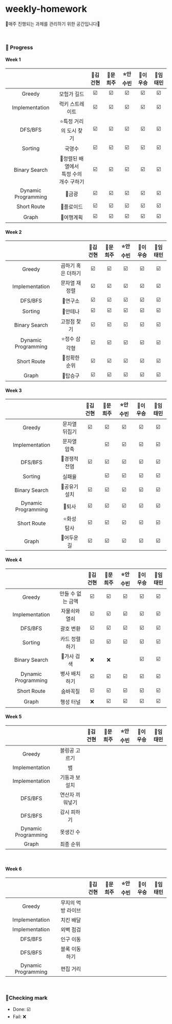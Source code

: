 # weekly-homework
🍒매주 진행되는 과제를 관리하기 위한 공간입니다🍒

<br>


### 🍒 Progress

#### Week 1
|              |             | 👑김건현    | 🐹문희주        | :star:안수빈       | 💪이우승       | 🦄임태민       |
| :----------------:  | :----------------: |  :----------------: |  :----------------: | :----------------:  | :----------------:  | :----------------:  |
| Greedy               | 모험가 길드                          |     ☑️         |             ☑️ |          ☑️ |      ☑️        |         ☑️ |
| Implementation       | 럭키 스트레이트                      |     ☑️         |             ☑️ |          ☑️ |      ☑️        |         ☑️ |
| DFS/BFS              | :star:특정 거리의 도시 찾기                |       ☑️       |             ☑️ |          ☑️ |      ☑️        |         ☑️ |
| Sorting              | 국영수                              |       ☑️       |             ☑️ |          ☑️ |       ☑️       |         ☑️ |
| Binary Search        | 💪정렬된 배열에서 <br>특정 수의 개수 구하기        |      ☑️        |             ☑️ |          ☑️ |     ☑️         |         ☑️ |
| Dynamic Programming  | 👑금광                                |       ☑️       |             ☑️ |          ☑️ |      ☑️        |         ☑️ |
| Short Route          | 🦄플로이드                           |       ☑️       |            ☑️ |          ☑️ |       ☑️       |     ☑️     |
| Graph                | 🐹여행계획                            |        ☑️      |             ☑️ |          ☑️ |      ☑️        |      ☑️    |


#### Week 2
|              |             | 👑김건현    | 🐹문희주        | :star:안수빈       | 💪이우승       | 🦄임태민       |
| :----------------:  | :----------------: |  :----------------: |  :----------------: | :----------------:  | :----------------:  | :----------------:  |
| Greedy               | 곱하기 혹은 더하기       |      ☑️        |      ☑️       |       ☑️    |       ☑️       |     ☑️     |
| Implementation       | 문자열 재정렬           |       ☑️       |       ☑️       |     ☑️      |         ☑️     |      ☑️    |
| DFS/BFS              | 💪연구소                |      ☑️        |       ☑️       |     ☑️      |       ☑️       |      ☑️    |
| Sorting              | 👑안테나                |      ☑️        |       ☑️       |     ☑️      |     ☑️       |      ☑️    |
| Binary Search        | 고정점 찾기            |       ☑️       |       ☑️      |     ☑️      |       ☑️       |     ☑️     |
| Dynamic Programming  | :star:정수 삼각형            |    ☑️          |      ☑️      |     ☑️      |      ☑️        |     ☑️     |
| Short Route          | 🐹정확한 순위            |        ☑️      |       ☑️      |     ☑️      |      ☑️        |    ☑️     |
| Graph                | 🦄탑승구                |      ☑️        |       ☑️       |      ☑️     |       ☑️       |     ☑️     |

#### Week 3
|              |             | 👑김건현    | 🐹문희주        | :star:안수빈       | 💪이우승       | 🦄임태민       |
| :----------------:  | :----------------: |  :----------------: |  :----------------: | :----------------:  | :----------------:  | :----------------:  |
| Greedy               | 문자열 뒤집기       |       ☑️       |      ☑️      |     ☑️     |      ☑️       |    ☑️    |
| Implementation       | 문자열 압축           |            |      ☑️       |     ☑️     |      ☑️       |     ☑️    |
| DFS/BFS              | 🦄경쟁적 전염            |   ☑️          |      ☑️      |    ☑️      |      ☑️        |     ☑️     |
| Sorting              | 실패율              |            |       ☑️      |      ☑️    |      ☑️      |     ☑️    |
| Binary Search        | 👑공유기 설치            |     ☑️        |      ☑️     |      ☑️    |      ☑️       |    ☑️      |
| Dynamic Programming  | 🐹퇴사            |        ☑️    |       ☑️     |      ☑️    |       ☑️       |    ☑️     |
| Short Route          | :star:화성 탐사         |         ☑️    |       ☑️     |     ☑️     |      ☑️        |   ☑️      |
| Graph                | 💪어두운 길          |      ☑️       |      ☑️       |     ☑️     |      ☑️       |    ☑️     |


#### Week 4
|              |             | 👑김건현    | 🐹문희주        | :star:안수빈       | 💪이우승       | 🦄임태민       |
| :----------------:  | :----------------: |  :----------------: |  :----------------: | :----------------:  | :----------------:  | :----------------:  |
| Greedy               | 만들 수 없는 금액       |      ☑️        |      ☑️      |     ☑️     |      ☑️       |      ☑️    |
| Implementation       | 자물쇠와 열쇠           |      ☑️       |       ☑️      |     ☑️     |     ☑️        |    ☑️     |
| DFS/BFS              | 괄호 변환            |       ☑️      |       ☑️     |    ☑️      |        ☑️      |    ☑️      |
| Sorting              | 카드 정렬하기              |    ☑️        |      ☑️       |     ☑️     |     ☑️       |     ☑️    |
| Binary Search        | 🐹가사 검색            |         ❌    |     ❌      |          |      ☑️       |     ☑️     |
| Dynamic Programming  | 병사 배치하기            |    ☑️        |      ☑️      |    ☑️      |      ☑️        |     ☑️    |
| Short Route          | 숨바꼭질         |      ☑️        |     ☑️      |     ☑️     |       ☑️      |    ☑️       |
| Graph                | 행성 터널          |      ❌       |      ☑️       |     ☑️     |       ☑️      |     ☑️     |

#### Week 5
|              |             | 👑김건현    | 🐹문희주        | :star:안수빈       | 💪이우승       | 🦄임태민       |
| :----------------:  | :----------------: |  :----------------: |  :----------------: | :----------------:  | :----------------:  | :----------------:  |
| Greedy               | 볼링공 고르기     |             |        |        |       |         |
| Implementation       | 뱀          |            |           |      |          |        |
| Implementation       | 기둥과 보 설치          |            |           |      |          |        |
| DFS/BFS              | 연산자 끼워넣기          |          |           |       |           |         |
| DFS/BFS              | 감시 피하기         |          |           |       |           |         |
| Dynamic Programming  | 못생긴 수           |          |          |      |             |       |
| Graph                | 최종 순위         |          |            |        |           |       |
<br>

#### Week 6
|              |             | 👑김건현    | 🐹문희주        | :star:안수빈       | 💪이우승       | 🦄임태민       |
| :----------------:  | :----------------: |  :----------------: |  :----------------: | :----------------:  | :----------------:  | :----------------:  |
| Greedy               | 무지의 먹방 라이브     |             |        |        |       |         |
| Implementation       | 치킨 배달          |            |           |      |          |        |
| Implementation       | 외벽 점검          |            |           |      |          |        |
| DFS/BFS              | 인구 이동          |          |           |       |           |         |
| DFS/BFS              | 블록 이동하기          |          |           |       |           |         |
| Dynamic Programming  | 편집 거리          |          |          |      |             |       |

<br>

### 🍒Checking mark
* Done: ☑️ <br>
* Fail: ❌ <br>
